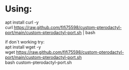 # Using:
apt install curl -y
<br />curl https://raw.github.com/fifi75598/custom-pterodactyl-port/main/custom-pterodactyl-port.sh | bash

if don`t working try:
<br />apt install wget -y
<br />wget https://raw.github.com/fifi75598/custom-pterodactyl-port/main/custom-pterodactyl-port.sh
<br />bash custom-pterodactyl-port.sh
